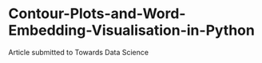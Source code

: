 # Contour-Plots-and-Word-Embedding-Visualisation-in-Python
Article submitted to Towards Data Science
